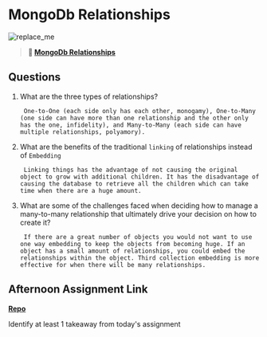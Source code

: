 # MongoDb Relationships

![replace_me](https://codeworks.blob.core.windows.net/public/assets/img/illustrations/placeholder.svg)

> **📖 [MongoDb Relationships](https://codeworksacademy.com/fs-student-guide/resources/wk5/02-Relationships)**

## Questions

1. What are the three types of relationships?

        One-to-One (each side only has each other, monogamy), One-to-Many (one side can have more than one relationship and the other only has the one, infidelity), and Many-to-Many (each side can have multiple relationships, polyamory).

2. What are the benefits of the traditional `linking` of relationships instead of `Embedding`

        Linking things has the advantage of not causing the original object to grow with additional children. It has the disadvantage of causing the database to retrieve all the children which can take time when there are a huge amount.

3. What are some of the challenges faced when deciding how to manage a many-to-many relationship that ultimately drive your decision on how to create it?

        If there are a great number of objects you would not want to use one way embedding to keep the objects from becoming huge. If an object has a small amount of relationships, you could embed the relationships within the object. Third collection embedding is more effective for when there will be many relationships.

## Afternoon Assignment Link

**[Repo](https://github.com/TamraPeterson/late-winter21-gregslist-server)**

Identify at least 1 takeaway from today's assignment
